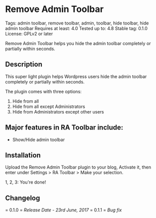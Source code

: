 # Remove Admin Toolbar #

Tags: admin toolbar, remove toolbar, admin, toolbar, hide toolbar, hide admin toolbar
Requires at least: 4.0
Tested up to: 4.8
Stable tag: 0.1.0
License: GPLv2 or later

Remove Admin Toolbar helps you hide the admin toolbar completely or partially within seconds.


## Description ##

This super light plugin helps Wordpress users hide the admin toolbar completely or partially within seconds. 

The plugin comes with three options:
1. Hide from all
2. Hide from all except Administrators
3. Hide from Administrators except other users


## Major features in RA Toolbar include: ##

* Show/Hide admin toolbar

## Installation ##

Upload the Remove Admin Toolbar plugin to your blog, Activate it, then enter under Settings > RA Toolbar > Make your selection.

1, 2, 3: You're done!

## Changelog ##

= 0.1.0 =
*Release Date - 23rd June, 2017*
= 0.1.1 =
*Bug fix*